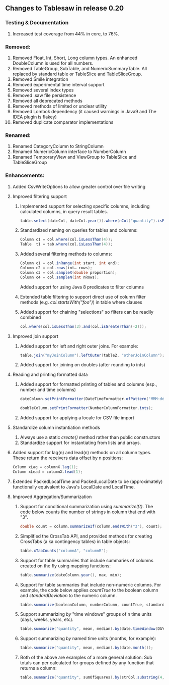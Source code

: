 ## Changes to Tablesaw in release 0.20

### Testing & Documentation

1. Increased test coverage from 44% in core, to 76%.

### Removed:

1. Removed Float, Int, Short, Long column types. An enhanced DoubleColumn is used for all numbers. 
2. Removed TableGroup, SubTable, and NumericSummaryTable. All replaced by standard table or TableSlice and TableSliceGroup.
3. Removed Smile integration
4. Removed experimental time interval support
5. Removed several index types
6. Removed .saw file persistence
7. Removed all deprecated methods
8. Removed methods of limited or unclear utility 
9. Removed Lombok dependency (it caused warnings in Java9 and The IDEA plugin is flakey)
10. Removed duplicate comparator implementations 

### Renamed:

1. Renamed CategoryColumn to StringColumn
1. Renamed NumericColumn interface to NumberColumn
1. Renamed TemporaryView and ViewGroup to TableSlice and TableSliceGroup

### Enhancements:

1. Added CsvWriteOptions to allow greater control over file writing

1. Improved filtering support
    1. Implemented support for selecting specific columns, including calculated columns, in query result tables.

       ```java
       table.select(dateCol, dateCol.year()).where(nCol("quantity").isPositive());
       ```

    1. Standardized naming on queries for tables and columns:

       ```java
       Column c1 = col.where(col.isLessThan(4));
       Table  t1 = tab.where(col.isLessThan(4));
       ```

    1. Added several filtering methods to columns: 

       ```java
       Column c1 = col.inRange(int start, int end);
       Column c2 = col.rows(int… rows);
       Column c3 = col.sampleX(double proportion);
       Column c4 = col.sampleN(int nRows);
       ```

       Added support for using Java 8 predicates to filter columns

    1. Extended table filtering to support direct use of column filter methods (e.g. *col.startsWith("foo")*) in table where clauses

    1. Added support for chaining "selections" so filters can be readily combined

       ```java
       col.where(col.isLessThan(3).and(col.isGreaterThan(-2)));
       ```

1. Improved join support
    1. Added support for left and right outer joins. For example:

       ```java
       table.join("myJoinColumn").leftOuter(table2, "otherJoinColumn");
       ```

    1. Added support for joining on doubles (after rounding to ints)

1. Reading and printing formatted data
    1. Added support for formatted printing of tables and columns (esp., number and time columns)

       ```java
       dateColumn.setPrintFormatter(DateTimeFormatter.ofPattern("MMM~dd~yyyy"));
       ```

       ```Java
       doubleColumn.setPrintFormatter(NumberColumnFormatter.ints); 
       ```

    1. Added support for applying a locale for CSV file import

1. Standardize column instantiation methods
    1. Always use a static *create()* method rather than public constructors
    1. Standardize support for instantiating from lists and arrays.

1. Added support for lag(n) and lead(n) methods on all column types. These return the receivers data offset by n positions:

    ```Java
    Column xLag = columnX.lag(1);
    Column xLead = columnX.lead(1);
    ```

1. Extended PackedLocalTime and PackedLocalDate to be (approximately) functionally equivalent to Java's LocalDate and LocalTime.

1. Improved Aggregation/Summarization
    1. Support for conditional summarization using *summarizeIf()*. The code below counts the number of strings in column that end with "3". 

       ```java
       double count = column.summarizeIf(column.endsWith("3"), count);
       ```

    1. Simplified the CrossTab API, and provided methods for creating CrossTabs (a  ka contingency tables) in table objects:

       ```java
       table.xTabCounts("columnA", "columnB");
       ```

    1. Support for table summaries that include summaries of columns created on the fly using mapping functions:

       ```java
       table.summarize(dateColumn.year(), max, min);
       ```

    1. Support for table summaries that include non-numeric columns. For example, the code below applies *countTrue* to the boolean column and *standardDeviation* to the numeric column.

       ```java
       table.summarize(booleanColumn, numberColumn, countTrue, standardDeviation); 
       ```

    1. Support summarizing *by* "time windows" groups of n time units (days, weeks, years, etc).

       ```java
       table.summarize("quantity", mean, median).by(date.timeWindow(DAYS, 5));
       ```

    1. Support summarizing *by* named time units (months, for example):

       ```java
       table.summarize("quantity", mean, median).by(date.month());
       ```

    1. Both of the above are examples of a more general solution: Sub totals can per calculated for groups defined *by* any function that returns a column: 

       ```java
       table.summarize("quantity", sumOfSquares).by(strCol.substring(4, 7));
       ```

       ​
